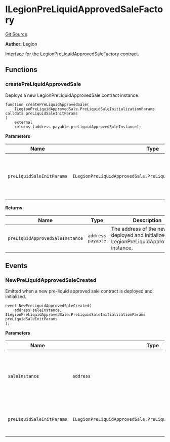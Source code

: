 # ILegionPreLiquidApprovedSaleFactory
[Git Source](https://github.com/Legion-Team/legion-protocol-contracts/blob/76d9c4dea483beb3f4b747419db2d23fd27a8182/src/interfaces/factories/ILegionPreLiquidApprovedSaleFactory.sol)

**Author:**
Legion

Interface for the LegionPreLiquidApprovedSaleFactory contract.


## Functions
### createPreLiquidApprovedSale

Deploys a new LegionPreLiquidApprovedSale contract instance.


```solidity
function createPreLiquidApprovedSale(
    ILegionPreLiquidApprovedSale.PreLiquidSaleInitializationParams calldata preLiquidSaleInitParams
)
    external
    returns (address payable preLiquidApprovedSaleInstance);
```
**Parameters**

|Name|Type|Description|
|----|----|-----------|
|`preLiquidSaleInitParams`|`ILegionPreLiquidApprovedSale.PreLiquidSaleInitializationParams`|The initialization parameters for the pre-liquid approved sale.|

**Returns**

|Name|Type|Description|
|----|----|-----------|
|`preLiquidApprovedSaleInstance`|`address payable`|The address of the newly deployed and initialized LegionPreLiquidApprovedSale instance.|


## Events
### NewPreLiquidApprovedSaleCreated
Emitted when a new pre-liquid approved sale contract is deployed and initialized.


```solidity
event NewPreLiquidApprovedSaleCreated(
    address saleInstance, ILegionPreLiquidApprovedSale.PreLiquidSaleInitializationParams preLiquidSaleInitParams
);
```

**Parameters**

|Name|Type|Description|
|----|----|-----------|
|`saleInstance`|`address`|The address of the newly deployed pre-liquid approved sale contract.|
|`preLiquidSaleInitParams`|`ILegionPreLiquidApprovedSale.PreLiquidSaleInitializationParams`|The pre-liquid sale initialization parameters used.|

